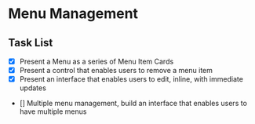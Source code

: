 # Menu Management

## Task List
- [x] Present a Menu as a series of Menu Item Cards
- [x] Present a control that enables users to remove a menu item
- [x] Present an interface that enables users to edit, inline, with immediate updates
- [] Multiple menu management, build an interface that enables users to have multiple menus
